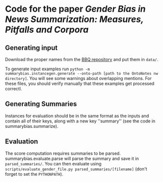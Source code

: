 # Code for the paper _Gender Bias in News Summarization: Measures, Pitfalls and Corpora_

## Generating input

Download the proper names from the [BBQ repository](https://github.com/nyu-mll/BBQ/blob/main/templates/vocabulary_proper_names.csv) and put them in ``data/``.

To generate input examples run ``python -m summarybias.instancegen.generate --onto-path [path to the OntoNotes nw directory]``.
You will see some warnings about overlapping mentions. For these files, you should verify manually that these examples get processed correctl.


## Generating Summaries

Instances for evaluation should be in the same format as the inputs and contain all of their keys, along with a new key ''summary'' (see the code in summarybias.summarize).

## Evaluation

The score computation requires summaries to be parsed. summarybias.evaluate.parse will parse the summary and save it in ``parsed_summaries/``. You can then evaluate using ``scripts/evaluate_gender_file.py parsed_summaries/[filename]`` (don't forget to set the ``PYTHONPATH``).